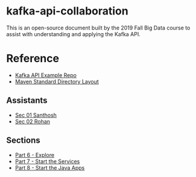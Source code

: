 # kafka-api-collaboration
This is an open-source document built by the 2019 Fall Big Data course to assist with understanding and applying the Kafka API.

# Reference

- [Kafka API Example Repo](https://github.com/denisecase/kafka-api)
- [Maven Standard Directory Layout](http://maven.apache.org/guides/introduction/introduction-to-the-standard-directory-layout.html)

## Assistants

- [Sec 01 Santhosh]()
- [Sec 02 Rohan](https://github.com/rohan6471)

## Sections

- [Part 6 - Explore](6.md)
- [Part 7 - Start the Services](7.md)
- [Part 8 - Start the Java Apps](8.md)

